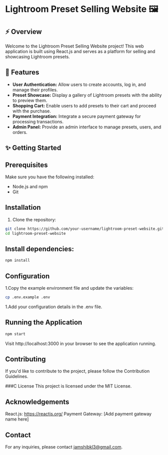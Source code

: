 # Lightroom Preset Selling Website 🖼️ 

## ⚡ Overview

Welcome to the Lightroom Preset Selling Website project! This web application is built using React.js and serves as a platform for selling and showcasing Lightroom presets.

## 🌟 Features 

- **User Authentication:** Allow users to create accounts, log in, and manage their profiles.
- **Preset Showcase:** Display a gallery of Lightroom presets with the ability to preview them.
- **Shopping Cart:** Enable users to add presets to their cart and proceed with the purchase.
- **Payment Integration:** Integrate a secure payment gateway for processing transactions.
- **Admin Panel:** Provide an admin interface to manage presets, users, and orders.

##  ✨ Getting Started

## Prerequisites

Make sure you have the following installed:

- Node.js and npm
- Git

## Installation

1. Clone the repository:

```bash
git clone https://github.com/your-username/lightroom-preset-website.git
cd lightroom-preset-website
```
## Install dependencies:
```bash
npm install
```
## Configuration
1.Copy the example environment file and update the variables:
```bash
cp .env.example .env
```
1.Add your configuration details in the .env file.
## Running the Application
```bash
npm start
```
Visit http://localhost:3000 in your browser to see the application running.

## Contributing
If you'd like to contribute to the project, please follow the Contribution Guidelines.

###C License
This project is licensed under the MIT License.

## Acknowledgements
React.js: https://reactjs.org/
Payment Gateway: [Add payment gateway name here]
## Contact
For any inquiries, please contact jamshibkl3@gmail.com.
